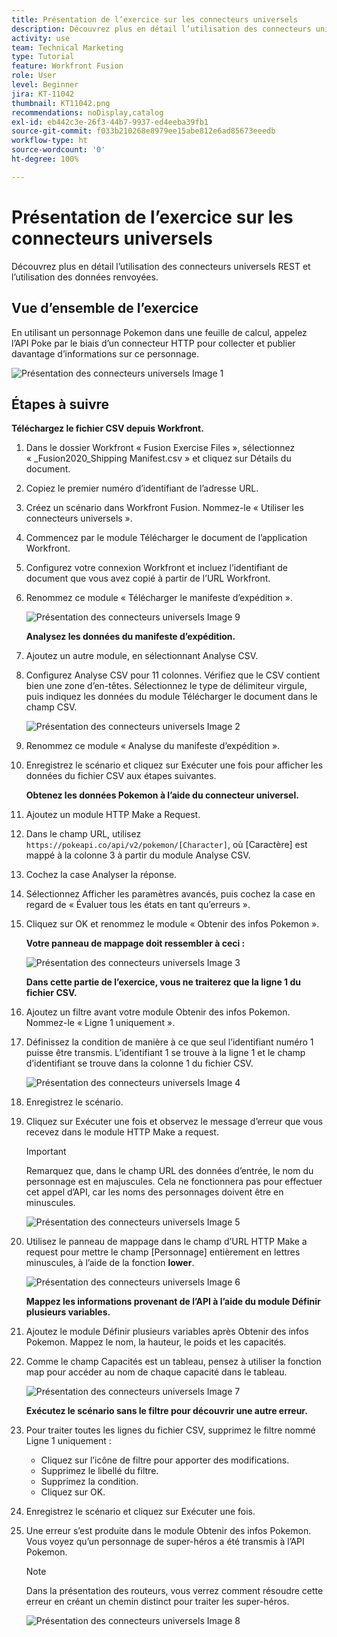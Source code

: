 ```yaml
---
title: Présentation de l’exercice sur les connecteurs universels
description: Découvrez plus en détail l’utilisation des connecteurs universels REST et l’utilisation des données renvoyées.
activity: use
team: Technical Marketing
type: Tutorial
feature: Workfront Fusion
role: User
level: Beginner
jira: KT-11042
thumbnail: KT11042.png
recommendations: noDisplay,catalog
exl-id: eb442c3e-26f3-44b7-9937-ed4eeba39fb1
source-git-commit: f033b210268e8979ee15abe812e6ad85673eeedb
workflow-type: ht
source-wordcount: '0'
ht-degree: 100%

---
```


# Présentation de l’exercice sur les connecteurs universels

Découvrez plus en détail l’utilisation des connecteurs universels REST et l’utilisation des données renvoyées.

## Vue d’ensemble de l’exercice

En utilisant un personnage Pokemon dans une feuille de calcul, appelez l’API Poke par le biais d’un connecteur HTTP pour collecter et publier davantage d’informations sur ce personnage.

![Présentation des connecteurs universels Image 1](../12-exercises/assets/introduction-to-universal-connectors-walkthrough-1.png)

## Étapes à suivre

**Téléchargez le fichier CSV depuis Workfront.**

1. Dans le dossier Workfront « Fusion Exercise Files », sélectionnez « _Fusion2020_Shipping Manifest.csv » et cliquez sur Détails du document.
1. Copiez le premier numéro d’identifiant de l’adresse URL.
1. Créez un scénario dans Workfront Fusion. Nommez-le « Utiliser les connecteurs universels ».
1. Commencez par le module Télécharger le document de l’application Workfront.
1. Configurez votre connexion Workfront et incluez l’identifiant de document que vous avez copié à partir de l’URL Workfront.
1. Renommez ce module « Télécharger le manifeste d’expédition ».

   ![Présentation des connecteurs universels Image 9](../12-exercises/assets/introduction-to-universal-connectors-walkthrough-9.png)

   **Analysez les données du manifeste d’expédition.**

1. Ajoutez un autre module, en sélectionnant Analyse CSV.
1. Configurez Analyse CSV pour 11 colonnes. Vérifiez que le CSV contient bien une zone d’en-têtes. Sélectionnez le type de délimiteur virgule, puis indiquez les données du module Télécharger le document dans le champ CSV.

   ![Présentation des connecteurs universels Image 2](../12-exercises/assets/introduction-to-universal-connectors-walkthrough-2.png)

1. Renommez ce module « Analyse du manifeste d’expédition ».
1. Enregistrez le scénario et cliquez sur Exécuter une fois pour afficher les données du fichier CSV aux étapes suivantes.

   **Obtenez les données Pokemon à l’aide du connecteur universel.**

1. Ajoutez un module HTTP Make a Request.
1. Dans le champ URL, utilisez `https://pokeapi.co/api/v2/pokemon/[Character]`, où [Caractère] est mappé à la colonne 3 à partir du module Analyse CSV.
1. Cochez la case Analyser la réponse.
1. Sélectionnez Afficher les paramètres avancés, puis cochez la case en regard de « Évaluer tous les états en tant qu’erreurs ».
1. Cliquez sur OK et renommez le module « Obtenir des infos Pokemon ».

   **Votre panneau de mappage doit ressembler à ceci :**

   ![Présentation des connecteurs universels Image 3](../12-exercises/assets/introduction-to-universal-connectors-walkthrough-3.png)

   **Dans cette partie de l’exercice, vous ne traiterez que la ligne 1 du fichier CSV.**

1. Ajoutez un filtre avant votre module Obtenir des infos Pokemon. Nommez-le « Ligne 1 uniquement ».
1. Définissez la condition de manière à ce que seul l’identifiant numéro 1 puisse être transmis. L’identifiant 1 se trouve à la ligne 1 et le champ d’identifiant se trouve dans la colonne 1 du fichier CSV.

   ![Présentation des connecteurs universels Image 4](../12-exercises/assets/introduction-to-universal-connectors-walkthrough-4.png)

1. Enregistrez le scénario.
1. Cliquez sur Exécuter une fois et observez le message d’erreur que vous recevez dans le module HTTP Make a request.

   >[!IMPORTANT]
   >
   >Remarquez que, dans le champ URL des données d’entrée, le nom du personnage est en majuscules. Cela ne fonctionnera pas pour effectuer cet appel d’API, car les noms des personnages doivent être en minuscules.

   ![Présentation des connecteurs universels Image 5](../12-exercises/assets/introduction-to-universal-connectors-walkthrough-5.png)

1. Utilisez le panneau de mappage dans le champ d’URL HTTP Make a request pour mettre le champ [Personnage] entièrement en lettres minuscules, à l’aide de la fonction **lower**.

   ![Présentation des connecteurs universels Image 6](../12-exercises/assets/introduction-to-universal-connectors-walkthrough-6.png)

   **Mappez les informations provenant de l’API à l’aide du module Définir plusieurs variables.**

1. Ajoutez le module Définir plusieurs variables après Obtenir des infos Pokemon. Mappez le nom, la hauteur, le poids et les capacités.
1. Comme le champ Capacités est un tableau, pensez à utiliser la fonction map pour accéder au nom de chaque capacité dans le tableau.

   ![Présentation des connecteurs universels Image 7](../12-exercises/assets/introduction-to-universal-connectors-walkthrough-7.png)

   **Exécutez le scénario sans le filtre pour découvrir une autre erreur.**

1. Pour traiter toutes les lignes du fichier CSV, supprimez le filtre nommé Ligne 1 uniquement :

   + Cliquez sur l’icône de filtre pour apporter des modifications.
   + Supprimez le libellé du filtre.
   + Supprimez la condition.
   + Cliquez sur OK.

1. Enregistrez le scénario et cliquez sur Exécuter une fois.
1. Une erreur s’est produite dans le module Obtenir des infos Pokemon. Vous voyez qu’un personnage de super-héros a été transmis à l’API Pokemon.

   >[!NOTE]
   >
   >Dans la présentation des routeurs, vous verrez comment résoudre cette erreur en créant un chemin distinct pour traiter les super-héros.

   ![Présentation des connecteurs universels Image 8](../12-exercises/assets/introduction-to-universal-connectors-walkthrough-8.png)
